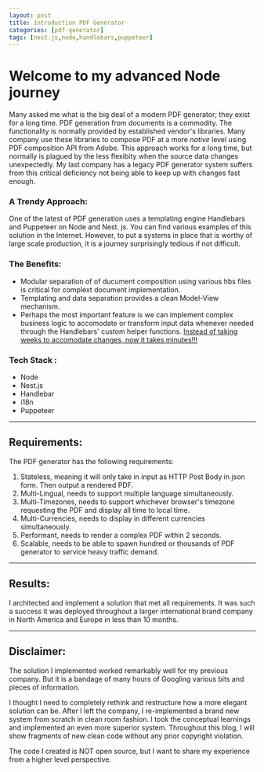 ```yaml
---
layout: post
title: Introduction PDF Generator
categories: [pdf-generator]
tags: [nest.js,node,handlebars,puppeteer]
---
```


# Welcome to my advanced Node journey
Many asked me what is the big deal of a modern PDF generator; they exist for a long time. PDF generation from documents is a commodity. The functionality is normally provided by established vendor's libraries. Many company use these libraries to compose PDF at a more <em>native</em> level using PDF composition API from Adobe. This approach works for a long time, but normally is plagued by the less flexibity when the source data changes unexpectedly. My last company has a legacy PDF generator system suffers from this critical deficiency not being able to keep up with changes fast enough.

### A Trendy Approach:
One of the latest of PDF generation uses a templating engine Handlebars and Puppeteer on Node and Nest. js. You can find various examples of this solution in the Internet. However, to put a systems in place that is worthy of large scale production, it is a journey surprisingly tedious if not difficult.

### The Benefits:
- Modular separation of of ducument composition using various hbs files is critical for complext document implementation.
- Templating and data separation provides a clean Model-View mechanism.
- Perhaps the most important feature is we can implement complex business logic to accomodate or transform input data whenever needed through the Handlebars' custom helper functions. <u>Instead of taking weeks to accomodate changes, now it takes minutes!!!</u>

### Tech Stack :
- Node
- Nest.js
- Handlebar
- i18n
- Puppeteer

---
## Requirements:

The PDF generator has the following requirements:
1. Stateless, meaning it will only take in input as HTTP Post Body in json form. Then output a rendered PDF.
2. Multi-Lingual, needs to support multiple language simultaneously.
3. Multi-Timezones, needs to support whichever browser's timezone requesting the PDF and display all time to local time.
4. Multi-Currencies, needs to display in different currencies simultaneously.
5. Performant, needs to render a complex PDF within 2 seconds.
6. Scalable, needs to be able to spawn hundred or thousands of PDF generator to service heavy traffic demand.

---
## Results:
I architected and implement a solution that met all requirements. It was such a success it was deployed throughout  a larger international brand company in North America and Europe in less than 10 months.

---
## Disclaimer:

The solution I implemented worked remarkably well for my previous company. But it is a bandage of many hours of Googling various bits and pieces of information. 

I thought I need to completely rethink and restructure how a more elegant solution can be. After I left the company, I re-implemented a brand new system from scratch in clean room fashion. I took the conceptual learnings and implemented an even more superior system. Throughout this blog, I will show fragments of new clean code without any prior copyright violation.

The code I created is NOT open source, but I want to share my experience from a higher level perspective.